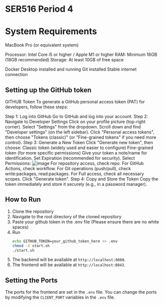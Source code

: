 # SER516 Period 4

# System Requirements

MacBook Pro (or equivalent system)

Processor: Intel Core i5 or higher / Apple M1 or higher
RAM: Minimum 16GB (18GB recommended)
Storage: At least 10GB of free space

Docker Desktop installed and running
Git installed
Stable internet connection

## Setting up the GitHub token
GITHUB Token
To generate a GitHub personal access token (PAT) for developers, follow these steps:

Step 1: Log into GitHub
  Go to GitHub and log into your account.
Step 2: Navigate to Developer Settings
  Click on your profile picture (top-right corner).
  Select "Settings" from the dropdown.
  Scroll down and find "Developer settings" (on the left sidebar).
  Click "Personal access tokens", then choose "Tokens (classic)" (or "Fine-grained tokens" if you need more control).
Step 3: Generate a New Token
  Click "Generate new token", then choose:
  Classic token (widely used and easier to configure)
  Fine-grained token (for more specific permissions)
  Give your token a note/name for identification.
  Set Expiration (recommended for security).
Select Permissions:
![image](https://github.com/user-attachments/assets/cc2e48b4-d508-41cf-8617-8328aa794b99)
  For repository access, check repo.
  For GitHub Actions, check workflow.
  For Git operations (push/pull), check write:packages, read:packages.
  For Full access, check all necessary scopes.
  Click "Generate token".
Step 4: Copy and Store the Token
  Copy the token immediately and store it securely (e.g., in a password manager).

## How to Run

1. Clone the repository
2. Navigate to the root directory of the cloned repository
3. Paste your github token in the .env file (Please ensure there are no white spaces)
4. Run
   ```bash
   echo GITHUB_TOKEN=your_github_token_here >> .env
   chmod -X start.sh
   ./start.sh
   ```
7. The backend will be available at `http://localhost:8080`.
8. The frontend will be available at `http://localhost:8043`.

## Setting the Ports

The ports for the frontend are set in the `.env` file. You can change the ports by modifying the `CLIENT_PORT` variables in the `.env` file.



